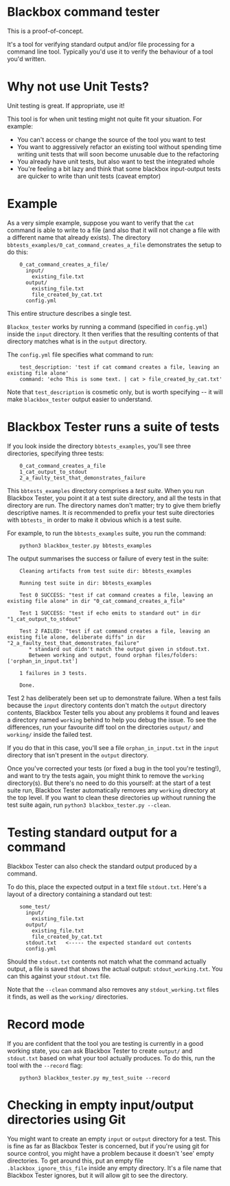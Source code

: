 # Blackbox command tester

This is a proof-of-concept.

It's a tool for verifying standard output and/or file processing for a command line tool. Typically you'd use it to verify the behaviour of a tool you'd
written.

# Why not use Unit Tests?

Unit testing is great. If appropriate, use it!

This tool is for when unit testing might not quite fit your situation. For example:

* You can't access or change the source of the tool you want to test
* You want to aggressively refactor an existing tool without spending time writing unit tests that will soon become unusable due to the refactoring
* You already have unit tests, but also want to test the integrated whole
* You're feeling a bit lazy and think that some blackbox input-output tests are quicker to write than unit tests (caveat emptor)

# Example

As a very simple example, suppose you want to verify that the `cat` command is able to write to a file (and also that it will not change a
file with a different name that already exists). The directory `bbtests_examples/0_cat_command_creates_a_file` demonstrates the setup to do
this:

```
    0_cat_command_creates_a_file/
      input/
        existing_file.txt
      output/
        existing_file.txt
        file_created_by_cat.txt
      config.yml      
```

This entire structure describes a single test.

`Blackox_tester` works by running a command (specified in `config.yml`) inside the `input` directory. It then verifies that
the resulting contents of that directory matches what is in the `output` directory.

The `config.yml` file specifies what command to run:

```
    test_description: 'test if cat command creates a file, leaving an existing file alone'
    command: 'echo This is some text. | cat > file_created_by_cat.txt'
```

Note that `test_description` is cosmetic only, but is worth specifying -- it will make `blackbox_tester` output easier to understand.

# Blackbox Tester runs a suite of tests

If you look inside the directory `bbtests_examples`, you'll see three directories, specifying three tests:

```
    0_cat_command_creates_a_file
    1_cat_output_to_stdout
    2_a_faulty_test_that_demonstrates_failure
```

This `bbtests_examples` directory comprises a *test suite*. When you run Blackbox Tester, you point it at a test suite directory, and all the
tests in that directory are run. The directory names don't matter; try to give them briefly descriptive names. It *is* recommended to prefix
your test suite directories with `bbtests_` in order to make it obvious which is a test suite.

For example, to run the `bbtests_examples` suite, you run the command:

```
    python3 blackbox_tester.py bbtests_examples
```

The output summarises the success or failure of every test in the suite:

```
    Cleaning artifacts from test suite dir: bbtests_examples
    
    Running test suite in dir: bbtests_examples
        
    Test 0 SUCCESS: "test if cat command creates a file, leaving an existing file alone" in dir "0_cat_command_creates_a_file"
    
    Test 1 SUCCESS: "test if echo emits to standard out" in dir "1_cat_output_to_stdout"
    
    Test 2 FAILED: "test if cat command creates a file, leaving an existing file alone, deliberate diffs" in dir "2_a_faulty_test_that_demonstrates_failure"
       * standard out didn't match the output given in stdout.txt.
       Between working and output, found orphan files/folders: ['orphan_in_input.txt']
    
    1 failures in 3 tests.
    
    Done.
```

Test 2 has deliberately been set up to demonstrate failure. When a test fails because the `input` directory contents don't match the `output`
directory contents, Blackbox Tester tells you about any problems it found and leaves a directory named `working` behind to help you debug the
issue. To see the differences, run your favourite diff tool on the directories `output/` and `working/` inside the failed test.

If you do that in this case, you'll see a file `orphan_in_input.txt` in the `input` directory that isn't present in the `output` directory.

Once you've corrected your tests (or fixed a bug in the tool you're testing!), and want to try the tests again, you might think to remove
the `working` directory(s). But there's no need to do this yourself: at the start of a test suite run, Blackbox Tester automatically removes
any `working` directory at the top level. If you want to clean these directories up without running the test suite again, run `python3 blackbox_tester.py --clean`.

# Testing standard output for a command

Blackbox Tester can also check the standard output produced by a command.

To do this, place the expected output in a text file `stdout.txt`. Here's a layout of a directory containing a standard out test:

```
    some_test/
      input/
        existing_file.txt
      output/
        existing_file.txt
        file_created_by_cat.txt
      stdout.txt   <----- the expected standard out contents
      config.yml      
```

Should the `stdout.txt` contents not match what the command actually output, a file is saved that shows the actual
output: `stdout_working.txt`. You can this against your `stdout.txt` file.

Note that the `--clean` command also removes any `stdout_working.txt` files it finds, as well as the `working/` directories.

# Record mode

If you are confident that the tool you are testing is currently in a good working state, you can ask Blackbox Tester to create `output/`
and `stdout.txt` based on what your tool actually produces. To do this, run the tool with the `--record` flag:

```
    python3 blackbox_tester.py my_test_suite --record
```

# Checking in empty input/output directories using Git

You might want to create an empty `input` or `output` directory for a test. This is fine as far as Blackbox Tester is concerned, but if you're
using git for source control, you might have a problem because it doesn't 'see' empty directories. To get around this, put an empty
file `.blackbox_ignore_this_file` inside any empty directory. It's a file name that Blackbox Tester ignores, but it will allow git to see the
directory.

